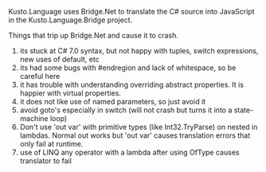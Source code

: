 
Kusto.Language uses Bridge.Net to translate the C# source into JavaScript in the Kusto.Language.Bridge project.

Things that trip up Bridge.Net and cause it to crash.

1) its stuck at C# 7.0 syntax, but not happy with tuples, switch expressions, new uses of default, etc
2) its had some bugs with #endregion and lack of whitespace, so be careful here
3) it has trouble with understanding overriding abstract properties. It is happier with virtual properties.
4) it does not like use of named parameters, so just avoid it
5) avoid goto's especially in switch (will not crash but turns it into a state-machine loop)
6) Don't use 'out var' with primitive types (like Int32.TryParse) on nested in lambdas. Normal out works but 'out var' causes translation errors that only fail at runtime.
7) use of LINQ any operator with a lambda after using OfType<XXX> causes translator to fail

